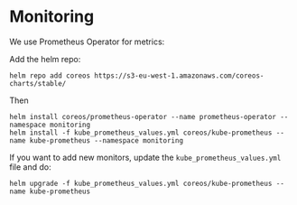 # Monitoring
We use Prometheus Operator for metrics:

Add the helm repo:
```
helm repo add coreos https://s3-eu-west-1.amazonaws.com/coreos-charts/stable/
```
Then
```
helm install coreos/prometheus-operator --name prometheus-operator --namespace monitoring
helm install -f kube_prometheus_values.yml coreos/kube-prometheus --name kube-prometheus --namespace monitoring
```
If you want to add new monitors, update the `kube_prometheus_values.yml` file and do:
```
helm upgrade -f kube_prometheus_values.yml coreos/kube-prometheus --name kube-prometheus 
```

